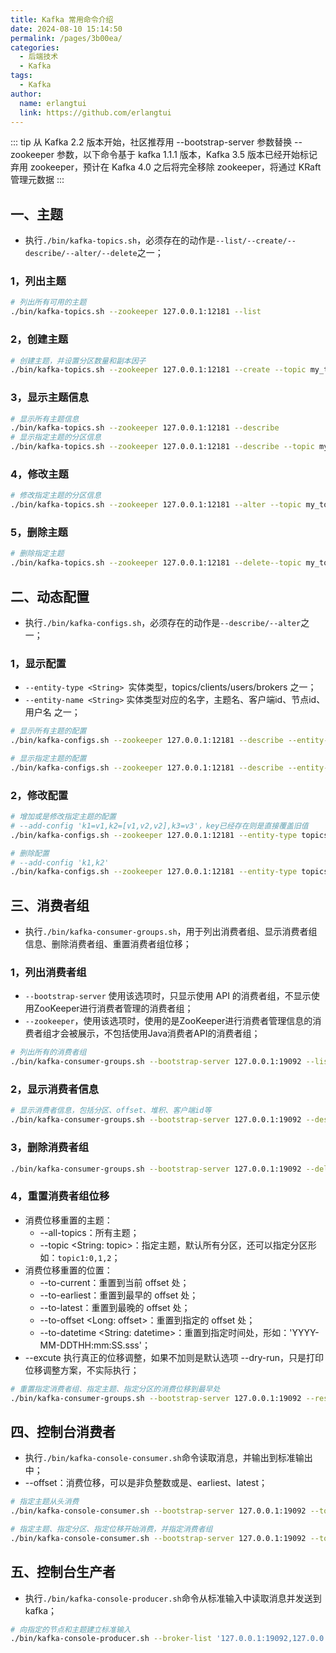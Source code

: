 ```yaml
---
title: Kafka 常用命令介绍
date: 2024-08-10 15:14:50
permalink: /pages/3b00ea/
categories:
  - 后端技术
  - Kafka
tags:
  - Kafka
author: 
  name: erlangtui
  link: https://github.com/erlangtui
---
```


::: tip
从 Kafka 2.2 版本开始，社区推荐用 --bootstrap-server 参数替换 --zookeeper 参数，以下命令基于 kafka 1.1.1 版本，Kafka 3.5 版本已经开始标记弃用 zookeeper，预计在 Kafka 4.0 之后将完全移除 zookeeper，将通过 KRaft 管理元数据
:::

## 一、主题 
* 执行`./bin/kafka-topics.sh`，必须存在的动作是`--list/--create/--describe/--alter/--delete`之一；
### 1，列出主题
```sh
# 列出所有可用的主题
./bin/kafka-topics.sh --zookeeper 127.0.0.1:12181 --list
```

### 2，创建主题
```sh
# 创建主题，并设置分区数量和副本因子
./bin/kafka-topics.sh --zookeeper 127.0.0.1:12181 --create --topic my_topic --partitions 3 --replication-factor 2
```

### 3，显示主题信息
```sh
# 显示所有主题信息
./bin/kafka-topics.sh --zookeeper 127.0.0.1:12181 --describe 
# 显示指定主题的分区信息
./bin/kafka-topics.sh --zookeeper 127.0.0.1:12181 --describe --topic my_topic
```

### 4，修改主题
```sh
# 修改指定主题的分区信息
./bin/kafka-topics.sh --zookeeper 127.0.0.1:12181 --alter --topic my_topic --partitions 4
```

### 5，删除主题
```sh
# 删除指定主题
./bin/kafka-topics.sh --zookeeper 127.0.0.1:12181 --delete--topic my_topic
```

## 二、动态配置
* 执行`./bin/kafka-configs.sh`，必须存在的动作是`--describe/--alter`之一；
### 1，显示配置
* `--entity-type <String> `实体类型，topics/clients/users/brokers 之一；
* `--entity-name <String>` 实体类型对应的名字，主题名、客户端id、节点id、用户名 之一；
```sh
# 显示所有主题的配置
./bin/kafka-configs.sh --zookeeper 127.0.0.1:12181 --describe --entity-type topics 

# 显示指定主题的配置
./bin/kafka-configs.sh --zookeeper 127.0.0.1:12181 --describe --entity-type topics --entity-name my_topic
```

### 2，修改配置
```sh
# 增加或是修改指定主题的配置
# --add-config 'k1=v1,k2=[v1,v2,v2],k3=v3'，key已经存在则是直接覆盖旧值
./bin/kafka-configs.sh --zookeeper 127.0.0.1:12181 --entity-type topics --entity-name my_topic --alter --add-config 'flush.ms=520,max.message.bytes=2048'

# 删除配置
# --add-config 'k1,k2'
./bin/kafka-configs.sh --zookeeper 127.0.0.1:12181 --entity-type topics --entity-name my_topic --alter --delete-config 'max.message.bytes'
```

## 三、消费者组
* 执行`./bin/kafka-consumer-groups.sh`，用于列出消费者组、显示消费者组信息、删除消费者组、重置消费者组位移；
### 1，列出消费者组
* `--bootstrap-server` 使用该选项时，只显示使用 API 的消费者组，不显示使用ZooKeeper进行消费者管理的消费者组；
* `--zookeeper`，使用该选项时，使用的是ZooKeeper进行消费者管理信息的消费者组才会被展示，不包括使用Java消费者API的消费者组；
```sh
# 列出所有的消费者组
./bin/kafka-consumer-groups.sh --bootstrap-server 127.0.0.1:19092 --list
```
### 2，显示消费者信息
```sh
# 显示消费者信息，包括分区、offset、堆积、客户端id等
./bin/kafka-consumer-groups.sh --bootstrap-server 127.0.0.1:19092 --describe --group go_part_auto_discover_test1_sarama
```

### 3，删除消费者组
```sh
./bin/kafka-consumer-groups.sh --bootstrap-server 127.0.0.1:19092 --delete --group go_part_auto_discover_test1_sarama
```

### 4，重置消费者组位移
* 消费位移重置的主题：
  * --all-topics：所有主题；
  * --topic <String: topic>：指定主题，默认所有分区，还可以指定分区形如：`topic1:0,1,2`；
* 消费位移重置的位置：
  * --to-current：重置到当前 offset 处；
  * --to-earliest：重置到最早的 offset 处；
  * --to-latest：重置到最晚的 offset 处；
  * --to-offset <Long: offset>：重置到指定的 offset 处；
  * --to-datetime <String: datetime>：重置到指定时间处，形如：'YYYY-MM-DDTHH:mm:SS.sss'；
* --excute 执行真正的位移调整，如果不加则是默认选项 --dry-run，只是打印位移调整方案，不实际执行；
```sh
# 重置指定消费者组、指定主题、指定分区的消费位移到最早处
./bin/kafka-consumer-groups.sh --bootstrap-server 127.0.0.1:19092 --reset-offsets --group go_part_auto_discover_test1_sarama --topic 'go_part_auto_discover_test1:0,1,2' --to-earliest --execute
```

## 四、控制台消费者
* 执行`./bin/kafka-console-consumer.sh`命令读取消息，并输出到标准输出中；
* --offset：消费位移，可以是非负整数或是、earliest、latest；
```sh
# 指定主题从头消费
./bin/kafka-console-consumer.sh --bootstrap-server 127.0.0.1:19092 --topic go_part_auto_discover_test1

# 指定主题、指定分区、指定位移开始消费，并指定消费者组
./bin/kafka-console-consumer.sh --bootstrap-server 127.0.0.1:19092 --topic go_part_auto_discover_test1 --group my_group --partition 0 --offset '100'
```

## 五、控制台生产者
* 执行`./bin/kafka-console-producer.sh`命令从标准输入中读取消息并发送到kafka；
```sh
# 向指定的节点和主题建立标准输入
./bin/kafka-console-producer.sh --broker-list '127.0.0.1:19092,127.0.0.1:29092,127.0.0.1:39092' --topic my_topic
```